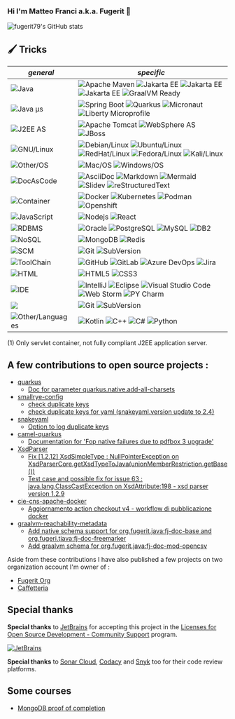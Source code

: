 ### Hi I'm Matteo Franci a.k.a. Fugerit 👋

<!-- https://github.com/anuraghazra/github-readme-stats 
![Top Langs](https://github-readme-stats.vercel.app/api/top-langs/?username=fugerit79&theme=aura&hide_progress=false)
-->
![fugerit79's GitHub stats](https://github-readme-stats.vercel.app/api?username=fugerit79&theme=aura&show_icons=true)

## 🖌 Tricks

| *general*                                                                                                | *specific*                                                                                                                                                                                                                                                                                                                                                                                                                                                                                                                                                                     |
|----------------------------------------------------------------------------------------------------------|--------------------------------------------------------------------------------------------------------------------------------------------------------------------------------------------------------------------------------------------------------------------------------------------------------------------------------------------------------------------------------------------------------------------------------------------------------------------------------------------------------------------------------------------------------------------------------|
| ![Java](https://img.shields.io/badge/-Java-1133ff?style=flat-square&logo=openjdk)                        | ![Apache Maven](https://img.shields.io/badge/-Apache%20Maven-dd3333?style=flat-square&logo=Apache%20Maven) ![Jakarta EE](https://img.shields.io/badge/-Jakarta%20EE-ff1100?style=flat-square&logo=eclipse) ![Jakarta EE](https://img.shields.io/badge/OpenJDK-8/11/17/21-teal?style=flat-square&logo=openjdk) ![Jakarta EE](https://img.shields.io/badge/-Jakarta%20EE-ff1100?style=flat-square&logo=eclipse) ![GraalVM Ready](https://img.shields.io/badge/GraalVM-17/21-orange?style=plastic)                                                                                                                                                                 |
| ![Java µs](https://img.shields.io/badge/-Java%20µs-11aa33?style=flat-square&logo=openjdk)                | ![Spring Boot](https://img.shields.io/badge/-Spring%20Boot-33aaee?style=flat-square&logo=springboot&logoColor=teal) ![Quarkus](https://img.shields.io/badge/-Quarkus-black?style=flat-square&logo=quarkus) ![Micronaut](https://img.shields.io/badge/Micronaut-teal?style=flat-square&logo=openjdk) ![Liberty Microprofile](https://img.shields.io/badge/Liberty%20MicroProfile-darkred?style=flat-square&logo=IBM)                                                                                                                                                            |
| ![J2EE AS](https://img.shields.io/badge/-J2EE%20AS-aa1133?style=flat-square&logo=openjdk)                | ![Apache Tomcat](https://img.shields.io/badge/-Apache%20Tomcat%20(1)-dddddd?style=flat-square&logo=Apache%20Tomcat&logoColor=black) ![WebSphere AS](https://img.shields.io/badge/-WebSphere%20AS-black?style=flat-square&logo=ibm) ![JBoss](https://img.shields.io/badge/JBoss-teal?style=flat-square&logo=openjdk)                                                                                                                                                                                                                                                            |
| ![GNU/Linux](https://img.shields.io/badge/-Linux-blue?style=flat-square&logo=linux&logoColor=black)      | ![Debian/Linux](https://img.shields.io/badge/-Debian-teal?style=flat-square&logo=debian) ![Ubuntu/Linux](https://img.shields.io/badge/-Ubuntu-ff6600?style=flat-square&logo=ubuntu&logoColor=black) ![RedHat/Linux](https://img.shields.io/badge/-RHEL-000000?style=flat-square&logo=redhat&logoColor=darkred) ![Fedora/Linux](https://img.shields.io/badge/-Fedora-blue?style=flat-square&logo=fedora&logoColor=white) ![Kali/Linux](https://img.shields.io/badge/-Kali-ffffff?style=flat-square&logo=kalilinux&logoColor=darkblue)                                           |
| ![Other/OS](https://img.shields.io/badge/-Other%20OS-black?style=flat-square)                            | ![Mac/OS](https://img.shields.io/badge/Mac%20OS-white?style=flat-square&logo=apple&logoColor=darkblue) ![Windows/OS](https://img.shields.io/badge/-Windows-darkblue?style=flat-square&logo=windows)                                                                                                                                                                                                                                                                                                                                                                            |
| ![DocAsCode](https://img.shields.io/badge/-DocAsCode-black?style=flat-square)                            | ![AsciiDoc](https://img.shields.io/static/v1?label=Ascii&message=Doc&color=blue&logo=asciidoctor) ![Markdown](https://img.shields.io/static/v1?label=Mark&message=down&color=blue&logo=markdown) ![Mermaid](https://img.shields.io/static/v1?label=Mermaid&message=Diagram&color=green) ![Slidev](https://img.shields.io/static/v1?label=Slidev&message=Presentation&color=purple) ![reStructuredText](https://img.shields.io/static/v1?label=reStructured&message=Text&color=blue) |                                                                            
| ![Container](https://img.shields.io/badge/-Container-black?style=flat-square&logo=kubernetes)            | ![Docker](https://img.shields.io/badge/-Docker-lightblue?style=flat-square&logo=docker) ![Kubernetes](https://img.shields.io/badge/-Kubernetes-darkblue?style=flat-square&logo=kubernetes) ![Podman](https://img.shields.io/badge/-Podman-ff2222?style=flat-square&logo=podman) ![Openshift](https://img.shields.io/badge/-Openshift-darkred?style=flat-square&logo=kubernetes&logoColor=)                                                                                                                                                                                     |
| ![JavaScript](https://img.shields.io/badge/-JavaScript-darkgreen?style=flat-square&logo=javascript)      | ![Nodejs](https://img.shields.io/badge/-Nodejs-darkblue?style=flat-square&logo=Node.js) ![React](https://img.shields.io/badge/-React-black?style=flat-square&logo=react)                                                                                                                                                                                                                                                                                                                                                                                                       |
| ![RDBMS](https://img.shields.io/badge/-RDBMS-330033?style=flat-square&logo=all)                          | ![Oracle](https://img.shields.io/badge/-Oracle-CC3333?style=flat-square&logo=oracle) ![PostgreSQL](https://img.shields.io/badge/-PostgreSQL-eeeeee?style=flat-square&logo=postgresql) ![MySQL](https://img.shields.io/badge/-MySQL-black?style=flat-square&logo=mysql) ![DB2](https://img.shields.io/badge/-DB2-0000FF?style=flat-square&logo=ibm)                                                                                                                                                                                                                             |
| ![NoSQL](https://img.shields.io/badge/-NoSQL-003333?style=flat-square&logo=nosql)                        | ![MongoDB](https://img.shields.io/badge/-MongoDB-black?style=flat-square&logo=mongodb) ![Redis](https://img.shields.io/badge/-Redis-black?style=flat-square&logo=redis)                                                                                                                                                                                                                                                                                                                                                                                                        |
| ![SCM](https://img.shields.io/badge/-SCM-66aaff?style=flat-square&logo=scm&logoColor=white)              | ![Git](https://img.shields.io/badge/-Git-black?style=flat-square&logo=git) ![SubVersion](https://img.shields.io/badge/-SubVersion-black?style=flat-square&logo=subversion)                                                                                                                                                                                                                                                                                                                                                                                                     |
| ![ToolChain](https://img.shields.io/badge/-ToolChain-aa66ff?style=flat-square&logo=html&logoColor=white) | ![GitHub](https://img.shields.io/badge/-GitHub-181717?style=flat-square&logo=github) ![GitLab](https://img.shields.io/badge/-GitLab-FCA121?style=flat-square&logo=gitlab) ![Azure DevOps](https://img.shields.io/badge/-Azure%20DevOps-blue?style=flat-square&logo=azuredevops) ![Jira](https://img.shields.io/badge/-Jira-459944?style=flat-square&logo=jira)                                                                                                                                                                                                                 |
| ![HTML](https://img.shields.io/badge/-HTML-4545ff?style=flat-square&logo=html&logoColor=white)           | ![HTML5](https://img.shields.io/badge/-HTML5-E34F26?style=flat-square&logo=html5&logoColor=white) ![CSS3](https://img.shields.io/badge/-CSS3-1572B6?style=flat-square&logo=css3)                                                                                                                                                                                                                                                                                                                                                                                               |
| ![IDE](https://img.shields.io/badge/-IDE-003333?style=flat-square&logo=nosql)                            | ![IntelliJ](https://img.shields.io/badge/-IntelliJ-teal?style=flat-square&logo=intellij-idea&logoColor=black) ![Eclipse](https://img.shields.io/badge/-Eclipse-1111dd?style=flat-square&logo=eclipse&logoColor=black) ![Visual Studio Code](https://img.shields.io/badge/-VS%20Code-66eedd?style=flat-square&logo=visualstudiocode&logoColor=black) ![Web Storm](https://img.shields.io/badge/-Web%20Storm-dd6633?style=flat-square&logo=webstorm&logoColor=black) ![PY Charm](https://img.shields.io/badge/-PY%20Charm-dd33aa?style=flat-square&logo=pycharm&logoColor=black) |
| ![](https://img.shields.io/badge/-SCM-66aaff?style=flat-square&logo=scm&logoColor=white)                 | ![Git](https://img.shields.io/badge/-Git-black?style=flat-square&logo=git) ![SubVersion](https://img.shields.io/badge/-SubVersion-black?style=flat-square&logo=subversion)                                                                                                                                                                                                                                                                                                                                                                                                     |
| ![Other/Languages](https://img.shields.io/badge/-Other%20Languages-purple?style=flat-square)             | ![Kotlin](https://img.shields.io/badge/kotlin-%237F52FF.svg?style=for-the-badge&logo=kotlin&logoColor=white) ![C++](https://img.shields.io/badge/-C++-00599C?style=flat-square&logo=c) ![C#](https://img.shields.io/badge/-C%23-59009C?style=flat-square&logo=csharp) ![Python](https://img.shields.io/badge/-Python-59900C?style=flat-square&logo=python)                                                                                                                                                                                                                                                                                                                                  | 

(1) Only servlet container, not fully compliant J2EE application server.

## A few contributions to open source projects : 

* [quarkus](https://github.com/quarkusio/quarkus)
   * [Doc for parameter quarkus.native.add-all-charsets](https://github.com/quarkusio/quarkus/pull/41877)
* [smallrye-config](https://github.com/snakeyaml/snakeyaml)
   * [check duplicate keys](https://github.com/smallrye/smallrye-config/pull/1270)
   * [check duplicate keys for yaml (snakeyaml.version update to 2.4)](https://github.com/smallrye/smallrye-config/pull/1318)
* [snakeyaml](https://github.com/smallrye/smallrye-config)
   * [Option to log duplicate keys](https://github.com/snakeyaml/snakeyaml/pull/17)
* [camel-quarkus](https://github.com/apache/camel-quarkus)
   * [Documentation for 'Fop native failures due to pdfbox 3 upgrade'](https://github.com/apache/camel-quarkus/pull/6744)
* [XsdParser](https://github.com/xmlet/XsdParser)
   * [Fix [1.2.12] XsdSimpleType : NullPointerException on XsdParserCore.getXsdTypeToJava(unionMemberRestriction.getBase())](https://github.com/xmlet/XsdParser/pull/68) 
   * [Test case and possible fix for issue 63 : java.lang.ClassCastException on XsdAttribute:198 - xsd parser version 1.2.9](https://github.com/xmlet/XsdParser/pull/64) 
* [cie-cns-apache-docker](https://github.com/italia/cie-cns-apache-docker)
   * [Aggiornamento action checkout v4 - workflow di pubblicazione docker](https://github.com/italia/cie-cns-apache-docker/pull/25) 
* [graalvm-reachability-metadata](https://github.com/oracle/graalvm-reachability-metadata)
   * [Add native schema support for org.fugerit.java:fj-doc-base and org.fugeri.tjava:fj-doc-freemarker](https://github.com/oracle/graalvm-reachability-metadata/pull/557)
   * [Add graalvm schema for org.fugerit.java:fj-doc-mod-opencsv](https://github.com/oracle/graalvm-reachability-metadata/pull/587)

Aside from these contributions I have also published a few projects on two organization account I'm owner of :

- [Fugerit Org](https://github.com/fugerit-org) 
- [Caffetteria](https://github.com/caffetteria)

## Special thanks

**Special thanks** to [JetBrains](https://www.jetbrains.com/) 
for accepting this project in the 
[Licenses for Open Source Development - Community Support](https://jb.gg/OpenSourceSupport) program.

[![JetBrains](https://universe.fugerit.org/src/docs/thanks/jetbrains.png)](https://universe.fugerit.org/src/docs/thanks/jetbrains.html)

**Special thanks** to [Sonar Cloud](https://sonarcloud.io/), 
[Codacy](https://www.codacy.com/) and 
[Snyk](https://snyk.io/) 
too for their code review platforms.

## Some courses

- [MongoDB proof of completion](courses/mongodb/proof/index.md)

<!--
**fugerit79/fugerit79** is a ✨ _special_ ✨ repository because its `README.md` (this file) appears on your GitHub profile.

Here are some ideas to get you started:

- 🔭 I’m currently working on ...
- 🌱 I’m currently learning ...
- 👯 I’m looking to collaborate on ...
- 🤔 I’m looking for help with ...
- 💬 Ask me about ...
- 📫 How to reach me: ...
- 😄 Pronouns: ...
- ⚡ Fun fact: ...
-->
